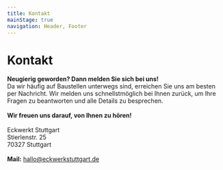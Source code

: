 ```yaml
---
title: Kontakt
mainStage: true
navigation: Header, Footer
---
```


# Kontakt

**Neugierig geworden? Dann melden Sie sich bei uns!**\
Da wir häufig auf Baustellen unterwegs sind, erreichen Sie uns am besten per Nachricht. Wir melden uns schnellstmöglich
bei Ihnen zurück, um Ihre Fragen zu beantworten und alle Details zu besprechen.
\
\
**Wir freuen uns darauf, von Ihnen zu hören!**
\
\
Eckwerkt Stuttgart\
Stierlenstr. 25 \
70327 Stuttgart
\
\
**Mail:** [hallo@eckwerkstuttgart.de](mailto:hallo@eckwerkstuttgart.de)

